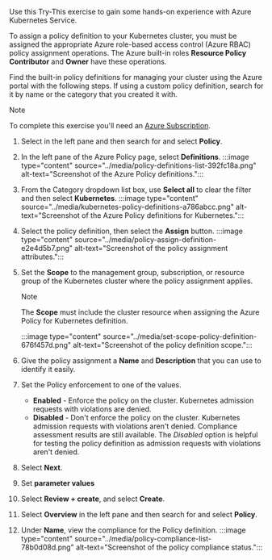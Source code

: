 Use this Try-This exercise to gain some hands-on experience with Azure Kubernetes Service.

To assign a policy definition to your Kubernetes cluster, you must be assigned the appropriate Azure role-based access control (Azure RBAC) policy assignment operations. The Azure built-in roles **Resource Policy Contributor** and **Owner** have these operations.

Find the built-in policy definitions for managing your cluster using the Azure portal with the following steps. If using a custom policy definition, search for it by name or the category that you created it with.

> [!NOTE]
> To complete this exercise you'll need an [Azure Subscription](https://azure.microsoft.com/pricing/purchase-options/azure-account?cid=msft_learn).

1.  Select in the left pane and then search for and select **Policy**.
2.  In the left pane of the Azure Policy page, select **Definitions**. :::image type="content" source="../media/policy-definitions-list-392fc18a.png" alt-text="Screenshot of the Azure Policy definitions.":::
    
3.  From the Category dropdown list box, use **Select all** to clear the filter and then select **Kubernetes**. :::image type="content" source="../media/kubernetes-policy-definitions-a786abcc.png" alt-text="Screenshot of the Azure Policy definitions for Kubernetes.":::
    
4.  Select the policy definition, then select the **Assign** button. :::image type="content" source="../media/policy-assign-definition-e2e4d5b7.png" alt-text="Screenshot of the policy assignment attributes.":::
    
5.  Set the **Scope** to the management group, subscription, or resource group of the Kubernetes cluster where the policy assignment applies.
    
    > [!NOTE]
    > The **Scope** must include the cluster resource when assigning the Azure Policy for Kubernetes definition.
    
    :::image type="content" source="../media/set-scope-policy-definition-676f457d.png" alt-text="Screenshot of the policy definition scope.":::
    
6.  Give the policy assignment a **Name** and **Description** that you can use to identify it easily.
7.  Set the Policy enforcement to one of the values.
    
    
     -  **Enabled** \- Enforce the policy on the cluster. Kubernetes admission requests with violations are denied.
     -  **Disabled** \- Don't enforce the policy on the cluster. Kubernetes admission requests with violations aren't denied. Compliance assessment results are still available. The *Disabled* option is helpful for testing the policy definition as admission requests with violations aren't denied.
8.  Select **Next**.
9.  Set **parameter values**
10. Select **Review + create**, and select **Create**.
11. Select **Overview** in the left pane and then search for and select **Policy**.
12. Under **Name**, view the compliance for the Policy definition. :::image type="content" source="../media/policy-compliance-list-78b0d08d.png" alt-text="Screenshot of the policy compliance status.":::
    

